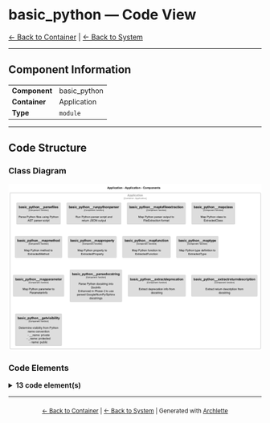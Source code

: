 # basic_python — Code View

[← Back to Container](./default-container.md) | [← Back to System](./README.md)

---

## Component Information

<table>
<tbody>
<tr>
<td><strong>Component</strong></td>
<td>basic_python</td>
</tr>
<tr>
<td><strong>Container</strong></td>
<td>Application</td>
</tr>
<tr>
<td><strong>Type</strong></td>
<td><code>module</code></td>
</tr>
</tbody>
</table>

---

## Code Structure

### Class Diagram

![Class Diagram](./diagrams/structurizr-Classes_default_container__basicpython.png)

### Code Elements

<details>
<summary><strong>13 code element(s)</strong></summary>



#### Functions

##### `basic_python__parseFiles()`

Parse Python files using Python AST parser script

<table>
<tbody>
<tr>
<td><strong>Type</strong></td>
<td><code>function</code></td>
</tr>
<tr>
<td><strong>Visibility</strong></td>
<td><code>public</code></td>
</tr>
<tr>
<td><strong>Async</strong></td>
<td>Yes</td>
</tr>
<tr>
<td><strong>Returns</strong></td>
<td><code>Promise<import("C:/Users/chris/git/archlette/src/extractors/builtin/basic-python/types").FileExtraction[]></code></td>
</tr>
<tr>
<td><strong>Location</strong></td>
<td><code>C:/Users/chris/git/archlette/src/extractors/builtin/basic-python/file-parser.ts:29</code></td>
</tr>
</tbody>
</table>

**Parameters:**

- `filePaths`: <code>string[]</code>- `pythonPath`: <code>string</code>

---
##### `basic_python__runPythonParser()`

Run Python parser script and return JSON output

<table>
<tbody>
<tr>
<td><strong>Type</strong></td>
<td><code>function</code></td>
</tr>
<tr>
<td><strong>Visibility</strong></td>
<td><code>private</code></td>
</tr>
<tr>
<td><strong>Returns</strong></td>
<td><code>Promise<string></code></td>
</tr>
<tr>
<td><strong>Location</strong></td>
<td><code>C:/Users/chris/git/archlette/src/extractors/builtin/basic-python/file-parser.ts:58</code></td>
</tr>
</tbody>
</table>

**Parameters:**

- `scriptPath`: <code>string</code>- `filePaths`: <code>string[]</code>- `pythonPath`: <code>string</code>

---
##### `basic_python__mapToFileExtraction()`

Map Python parser output to FileExtraction format

<table>
<tbody>
<tr>
<td><strong>Type</strong></td>
<td><code>function</code></td>
</tr>
<tr>
<td><strong>Visibility</strong></td>
<td><code>private</code></td>
</tr>
<tr>
<td><strong>Returns</strong></td>
<td><code>import("C:/Users/chris/git/archlette/src/extractors/builtin/basic-python/types").FileExtraction</code></td>
</tr>
<tr>
<td><strong>Location</strong></td>
<td><code>C:/Users/chris/git/archlette/src/extractors/builtin/basic-python/file-parser.ts:95</code></td>
</tr>
</tbody>
</table>

**Parameters:**

- `file`: <code>{ filePath: string; component?: { name: string; description?: string; }; actors: { name: string; type: "Person" | "System"; direction?: "in" | "out" | "both"; description?: string; }[]; relationships: { target: string; description?: string; }[]; classes: { name: string; baseClasses: string[]; decorators: string[]; decoratorDetails: import("C:/Users/chris/git/archlette/src/extractors/builtin/basic-python/types").DecoratorInfo[]; line: number; docstring?: string; methods: { name: string; isStatic: boolean; isAsync: boolean; isClassMethod: boolean; isAbstract: boolean; decorators: string[]; decoratorDetails: import("C:/Users/chris/git/archlette/src/extractors/builtin/basic-python/types").DecoratorInfo[]; line: number; docstring?: string; parsedDoc?: { summary?: string; description?: string; args?: { name: string; type?: string; description?: string; }[]; returns?: { type?: string; description?: string; }; raises?: { type: string; description?: string; }[]; examples?: string; }; parameters: { name: string; annotation?: string; default?: string; }[]; returnAnnotation?: string; }[]; properties: { name: string; type?: "property" | "class_variable"; annotation?: string; default?: string; line: number; docstring?: string; isReadonly?: boolean; hasGetter?: boolean; hasSetter?: boolean; hasDeleter?: boolean; }[]; }[]; functions: { name: string; isAsync: boolean; decorators: string[]; decoratorDetails: import("C:/Users/chris/git/archlette/src/extractors/builtin/basic-python/types").DecoratorInfo[]; line: number; docstring?: string; parsedDoc?: { summary?: string; description?: string; args?: { name: string; type?: string; description?: string; }[]; returns?: { type?: string; description?: string; }; raises?: { type: string; description?: string; }[]; examples?: string; }; parameters: { name: string; annotation?: string; default?: string; }[]; returnAnnotation?: string; }[]; types: { name: string; category: "TypeAlias" | "TypedDict" | "Protocol" | "Enum" | "NewType"; line: number; definition?: string; docstring?: string; }[]; imports: { source: string; names: string[]; isRelative: boolean; level?: number; category: "stdlib" | "third_party" | "local"; }[]; parseError?: string; }</code>

---
##### `basic_python__mapClass()`

Map Python class to ExtractedClass

<table>
<tbody>
<tr>
<td><strong>Type</strong></td>
<td><code>function</code></td>
</tr>
<tr>
<td><strong>Visibility</strong></td>
<td><code>private</code></td>
</tr>
<tr>
<td><strong>Returns</strong></td>
<td><code>import("C:/Users/chris/git/archlette/src/extractors/builtin/basic-python/types").ExtractedClass</code></td>
</tr>
<tr>
<td><strong>Location</strong></td>
<td><code>C:/Users/chris/git/archlette/src/extractors/builtin/basic-python/file-parser.ts:135</code></td>
</tr>
</tbody>
</table>

**Parameters:**

- `cls`: <code>{ name: string; baseClasses: string[]; decorators: string[]; decoratorDetails: import("C:/Users/chris/git/archlette/src/extractors/builtin/basic-python/types").DecoratorInfo[]; line: number; docstring?: string; methods: { name: string; isStatic: boolean; isAsync: boolean; isClassMethod: boolean; isAbstract: boolean; decorators: string[]; decoratorDetails: import("C:/Users/chris/git/archlette/src/extractors/builtin/basic-python/types").DecoratorInfo[]; line: number; docstring?: string; parsedDoc?: { summary?: string; description?: string; args?: { name: string; type?: string; description?: string; }[]; returns?: { type?: string; description?: string; }; raises?: { type: string; description?: string; }[]; examples?: string; }; parameters: { name: string; annotation?: string; default?: string; }[]; returnAnnotation?: string; }[]; properties: { name: string; type?: "property" | "class_variable"; annotation?: string; default?: string; line: number; docstring?: string; isReadonly?: boolean; hasGetter?: boolean; hasSetter?: boolean; hasDeleter?: boolean; }[]; }</code>- `filePath`: <code>string</code>

---
##### `basic_python__mapMethod()`

Map Python method to ExtractedMethod

<table>
<tbody>
<tr>
<td><strong>Type</strong></td>
<td><code>function</code></td>
</tr>
<tr>
<td><strong>Visibility</strong></td>
<td><code>private</code></td>
</tr>
<tr>
<td><strong>Returns</strong></td>
<td><code>import("C:/Users/chris/git/archlette/src/extractors/builtin/basic-python/types").ExtractedMethod</code></td>
</tr>
<tr>
<td><strong>Location</strong></td>
<td><code>C:/Users/chris/git/archlette/src/extractors/builtin/basic-python/file-parser.ts:160</code></td>
</tr>
</tbody>
</table>

**Parameters:**

- `method`: <code>{ name: string; isStatic: boolean; isAsync: boolean; isClassMethod: boolean; isAbstract: boolean; decorators: string[]; decoratorDetails: import("C:/Users/chris/git/archlette/src/extractors/builtin/basic-python/types").DecoratorInfo[]; line: number; docstring?: string; parsedDoc?: { summary?: string; description?: string; args?: { name: string; type?: string; description?: string; }[]; returns?: { type?: string; description?: string; }; raises?: { type: string; description?: string; }[]; examples?: string; }; parameters: { name: string; annotation?: string; default?: string; }[]; returnAnnotation?: string; }</code>- `filePath`: <code>string</code>

---
##### `basic_python__mapProperty()`

Map Python property to ExtractedProperty

<table>
<tbody>
<tr>
<td><strong>Type</strong></td>
<td><code>function</code></td>
</tr>
<tr>
<td><strong>Visibility</strong></td>
<td><code>private</code></td>
</tr>
<tr>
<td><strong>Returns</strong></td>
<td><code>import("C:/Users/chris/git/archlette/src/extractors/builtin/basic-python/types").ExtractedProperty</code></td>
</tr>
<tr>
<td><strong>Location</strong></td>
<td><code>C:/Users/chris/git/archlette/src/extractors/builtin/basic-python/file-parser.ts:195</code></td>
</tr>
</tbody>
</table>

**Parameters:**

- `prop`: <code>{ name: string; type?: "property" | "class_variable"; annotation?: string; default?: string; line: number; docstring?: string; isReadonly?: boolean; hasGetter?: boolean; hasSetter?: boolean; hasDeleter?: boolean; }</code>- `filePath`: <code>string</code>

---
##### `basic_python__mapFunction()`

Map Python function to ExtractedFunction

<table>
<tbody>
<tr>
<td><strong>Type</strong></td>
<td><code>function</code></td>
</tr>
<tr>
<td><strong>Visibility</strong></td>
<td><code>private</code></td>
</tr>
<tr>
<td><strong>Returns</strong></td>
<td><code>import("C:/Users/chris/git/archlette/src/extractors/builtin/basic-python/types").ExtractedFunction</code></td>
</tr>
<tr>
<td><strong>Location</strong></td>
<td><code>C:/Users/chris/git/archlette/src/extractors/builtin/basic-python/file-parser.ts:225</code></td>
</tr>
</tbody>
</table>

**Parameters:**

- `func`: <code>{ name: string; isAsync: boolean; decorators: string[]; decoratorDetails: import("C:/Users/chris/git/archlette/src/extractors/builtin/basic-python/types").DecoratorInfo[]; line: number; docstring?: string; parsedDoc?: { summary?: string; description?: string; args?: { name: string; type?: string; description?: string; }[]; returns?: { type?: string; description?: string; }; raises?: { type: string; description?: string; }[]; examples?: string; }; parameters: { name: string; annotation?: string; default?: string; }[]; returnAnnotation?: string; }</code>- `filePath`: <code>string</code>

---
##### `basic_python__mapType()`

Map Python type definition to ExtractedType

<table>
<tbody>
<tr>
<td><strong>Type</strong></td>
<td><code>function</code></td>
</tr>
<tr>
<td><strong>Visibility</strong></td>
<td><code>private</code></td>
</tr>
<tr>
<td><strong>Returns</strong></td>
<td><code>import("C:/Users/chris/git/archlette/src/extractors/builtin/basic-python/types").ExtractedType</code></td>
</tr>
<tr>
<td><strong>Location</strong></td>
<td><code>C:/Users/chris/git/archlette/src/extractors/builtin/basic-python/file-parser.ts:254</code></td>
</tr>
</tbody>
</table>

**Parameters:**

- `type`: <code>{ name: string; category: "TypeAlias" | "TypedDict" | "Protocol" | "Enum" | "NewType"; line: number; definition?: string; docstring?: string; }</code>- `filePath`: <code>string</code>

---
##### `basic_python__mapParameter()`

Map Python parameter to ParameterInfo

<table>
<tbody>
<tr>
<td><strong>Type</strong></td>
<td><code>function</code></td>
</tr>
<tr>
<td><strong>Visibility</strong></td>
<td><code>private</code></td>
</tr>
<tr>
<td><strong>Returns</strong></td>
<td><code>import("C:/Users/chris/git/archlette/src/extractors/builtin/basic-python/types").ParameterInfo</code></td>
</tr>
<tr>
<td><strong>Location</strong></td>
<td><code>C:/Users/chris/git/archlette/src/extractors/builtin/basic-python/file-parser.ts:276</code></td>
</tr>
</tbody>
</table>

**Parameters:**

- `param`: <code>{ name: string; annotation?: string; default?: string; }</code>- `parsedParam`: <code>{ name: string; type?: string; description?: string; }</code>

---
##### `basic_python__parseDocstring()`

Parse Python docstring into DocInfo
Enhanced in Phase 2 to use parsed Google/NumPy/Sphinx docstrings

<table>
<tbody>
<tr>
<td><strong>Type</strong></td>
<td><code>function</code></td>
</tr>
<tr>
<td><strong>Visibility</strong></td>
<td><code>private</code></td>
</tr>
<tr>
<td><strong>Returns</strong></td>
<td><code>import("C:/Users/chris/git/archlette/src/extractors/builtin/basic-python/types").DocInfo</code></td>
</tr>
<tr>
<td><strong>Location</strong></td>
<td><code>C:/Users/chris/git/archlette/src/extractors/builtin/basic-python/file-parser.ts:293</code></td>
</tr>
</tbody>
</table>

**Parameters:**

- `docstring`: <code>string</code>- `parsedDoc`: <code>{ summary?: string; description?: string; args?: { name: string; type?: string; description?: string; }[]; returns?: { type?: string; description?: string; }; raises?: { type: string; description?: string; }[]; examples?: string; }</code>

---
##### `basic_python__extractDeprecation()`

Extract deprecation info from docstring

<table>
<tbody>
<tr>
<td><strong>Type</strong></td>
<td><code>function</code></td>
</tr>
<tr>
<td><strong>Visibility</strong></td>
<td><code>private</code></td>
</tr>
<tr>
<td><strong>Returns</strong></td>
<td><code>{ reason?: string; alternative?: string; }</code></td>
</tr>
<tr>
<td><strong>Location</strong></td>
<td><code>C:/Users/chris/git/archlette/src/extractors/builtin/basic-python/file-parser.ts:329</code></td>
</tr>
</tbody>
</table>

**Parameters:**

- `docstring`: <code>string</code>

---
##### `basic_python__extractReturnDescription()`

Extract return description from docstring

<table>
<tbody>
<tr>
<td><strong>Type</strong></td>
<td><code>function</code></td>
</tr>
<tr>
<td><strong>Visibility</strong></td>
<td><code>private</code></td>
</tr>
<tr>
<td><strong>Returns</strong></td>
<td><code>string</code></td>
</tr>
<tr>
<td><strong>Location</strong></td>
<td><code>C:/Users/chris/git/archlette/src/extractors/builtin/basic-python/file-parser.ts:345</code></td>
</tr>
</tbody>
</table>

**Parameters:**

- `docstring`: <code>string</code>

---
##### `basic_python__getVisibility()`

Determine visibility from Python name convention
- __name: private
- _name: protected
- name: public

<table>
<tbody>
<tr>
<td><strong>Type</strong></td>
<td><code>function</code></td>
</tr>
<tr>
<td><strong>Visibility</strong></td>
<td><code>private</code></td>
</tr>
<tr>
<td><strong>Returns</strong></td>
<td><code>"public" | "private" | "protected"</code></td>
</tr>
<tr>
<td><strong>Location</strong></td>
<td><code>C:/Users/chris/git/archlette/src/extractors/builtin/basic-python/file-parser.ts:358</code></td>
</tr>
</tbody>
</table>

**Parameters:**

- `name`: <code>string</code>

---

</details>

---

<div align="center">
<sub><a href="./default-container.md">← Back to Container</a> | <a href="./README.md">← Back to System</a> | Generated with <a href="https://github.com/architectlabs/archlette">Archlette</a></sub>
</div>
